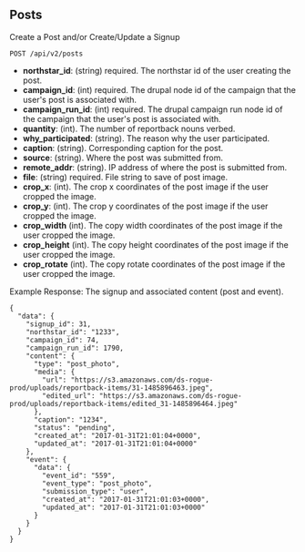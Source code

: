 ## Posts

Create a Post and/or Create/Update a Signup

```
POST /api/v2/posts
```

  - **northstar_id**: (string) required.
    The northstar id of the user creating the post.
  - **campaign_id**: (int) required.
    The drupal node id of the campaign that the user's post is associated with. 
  - **campaign_run_id**: (int) required.
    The drupal campaign run node id of the campaign that the user's post is associated with.
  - **quantity**: (int).
    The number of reportback nouns verbed. 
  - **why_participated**: (string).
    The reason why the user participated.
  - **caption**: (string).
    Corresponding caption for the post.
  - **source**: (string).
    Where the post was submitted from.
  - **remote_addr**: (string).
    IP address of where the post is submitted from. 
  - **file**: (string) required.
    File string to save of post image.
  - **crop_x**: (int).
    The crop x coordinates of the post image if the user cropped the image.
  - **crop_y**: (int).
    The crop y coordinates of the post image if the user cropped the image.
  - **crop_width** (int).
    The copy width coordinates of the post image if the user cropped the image.
  - **crop_height** (int).
    The copy height coordinates of the post image if the user cropped the image.
  - **crop_rotate** (int).
    The copy rotate coordinates of the post image if the user cropped the image.

Example Response: The signup and associated content (post and event).

```
{
  "data": {
    "signup_id": 31,
    "northstar_id": "1233",
    "campaign_id": 74,
    "campaign_run_id": 1790,
    "content": {
      "type": "post_photo",
      "media": {
        "url": "https://s3.amazonaws.com/ds-rogue-prod/uploads/reportback-items/31-1485896463.jpeg",
        "edited_url": "https://s3.amazonaws.com/ds-rogue-prod/uploads/reportback-items/edited_31-1485896464.jpeg"
      },
      "caption": "1234",
      "status": "pending",
      "created_at": "2017-01-31T21:01:04+0000",
      "updated_at": "2017-01-31T21:01:04+0000"
    },
    "event": {
      "data": {
        "event_id": "559",
        "event_type": "post_photo",
        "submission_type": "user",
        "created_at": "2017-01-31T21:01:03+0000",
        "updated_at": "2017-01-31T21:01:03+0000"
      }
    }
  }
}
```
